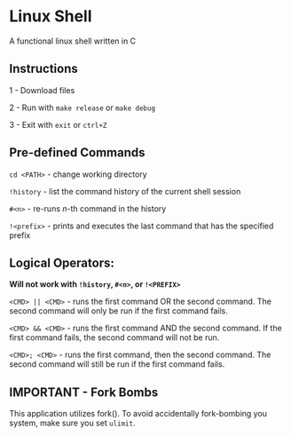 # Linux Shell
A functional linux shell written in C

## Instructions
1 - Download files

2 - Run with `make release` or `make debug`

3 - Exit with `exit` or `ctrl+Z`

## Pre-defined Commands
`cd <PATH>` - change working directory

`!history` - list the command history of the current shell session

`#<n>` - re-runs <i>n</i>-th command in the history

`!<prefix>` - prints and executes the last command that has the specified prefix

## Logical Operators:

**Will not work with `!history`, `#<n>`, or `!<PREFIX>`**

`<CMD> || <CMD>` - runs the first command OR the second command. The second command will only be run if the first command fails.

`<CMD> && <CMD>` - runs the first command AND the second command. If the first command fails, the second command will not be run.

`<CMD>; <CMD>` - runs the first command, then the second command. The second command will still be run if the first command fails.

## IMPORTANT - Fork Bombs
This application utilizes fork(). To avoid accidentally fork-bombing you system, make sure you set `ulimit`. 